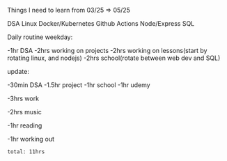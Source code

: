Things I need to learn from 03/25 => 05/25

DSA
Linux
Docker/Kubernetes
Github Actions
Node/Express
SQL


Daily routine weekday:

  -1hr DSA
  -2hrs working on projects
  -2hrs working on lessons(start by rotating linux, and nodejs)
  -2hrs school(rotate between web dev and SQL)


  update:

  -30min DSA
  -1.5hr project
  -1hr school
  -1hr udemy

  -3hrs work

  -2hrs music

  -1hr reading

  -1hr working out

    total: 11hrs